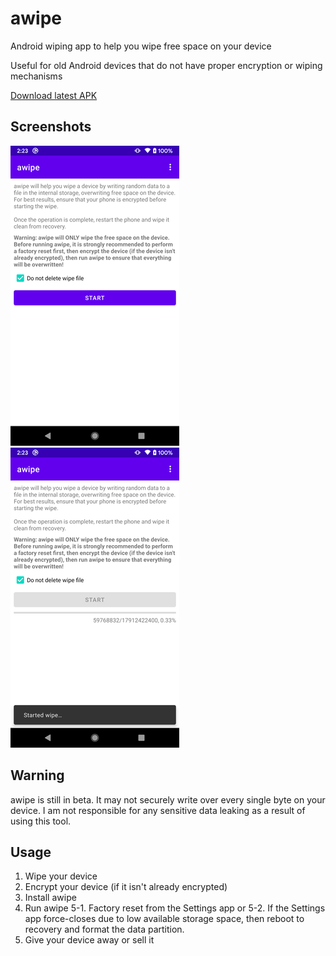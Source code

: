 # awipe

Android wiping app to help you wipe free space on your device

Useful for old Android devices that do not have proper encryption or wiping mechanisms

[Download latest APK](https://github.com/ericswpark/awipe/releases/latest/download/app-release.apk)

## Screenshots

![main_window](img/main_window.png?raw=true) ![wipe_process](img/wipe_process.png?raw=true)

## Warning

awipe is still in beta. It may not securely write over every single byte on your device. I am not responsible for any sensitive data leaking as a result of using this tool.

## Usage

1. Wipe your device
2. Encrypt your device (if it isn't already encrypted)
3. Install awipe
4. Run awipe
5-1. Factory reset from the Settings app or
5-2. If the Settings app force-closes due to low available storage space, then reboot to recovery and format the data partition.
6. Give your device away or sell it
